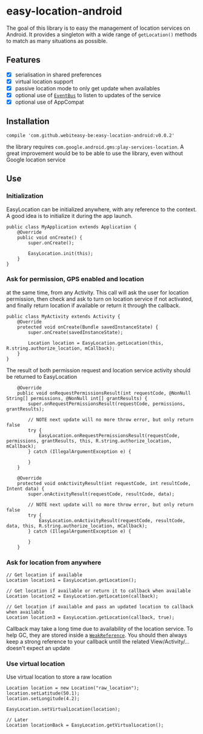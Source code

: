 # easy-location-android
The goal of this library is to easy the management of location services on Android.
It provides a singleton with a wide range of `getLocation()` methods to match as many situations as possible.

## Features
- [x] serialisation in shared preferences
- [x] virtual location support
- [x] passive location mode to only get update when availables
- [x] optional use of [`EventBus`](https://github.com/greenrobot/EventBus) to listen to updates of the service
- [x] optional use of AppCompat

## Installation
```
compile 'com.github.webiteasy-be:easy-location-android:v0.0.2'
```
the library requires `com.google.android.gms:play-services-location`. 
A great improvement would be to be able to use the library, even without Google location service

## Use

### Initialization
EasyLocation can be initialized anywhere, with any reference to the context. A good idea is to initialize it during the app launch. 
```
public class MyApplication extends Application {
    @Override
    public void onCreate() {
        super.onCreate();
        
        EasyLocation.init(this);
    }
}
```

### Ask for permission, GPS enabled and location
at the same time, from any Activity. This call will ask the user for location permission, then check and ask to 
turn on location service if not activated, and finally return location if available or return it through the callback. 
```
public class MyActivity extends Activity {
    @Override
    protected void onCreate(Bundle savedInstanceState) {
        super.onCreate(savedInstanceState);
        
        Location location = EasyLocation.getLocation(this, R.string.authorize_location, mCallback);
    }
}
```
The result of both permission request and location service activity should be returned to EasyLocation
```
    @Override
    public void onRequestPermissionsResult(int requestCode, @NonNull String[] permissions, @NonNull int[] grantResults) {
        super.onRequestPermissionsResult(requestCode, permissions, grantResults);

        // NOTE next update will no more throw error, but only return false
        try {
            EasyLocation.onRequestPermissionsResult(requestCode, permissions, grantResults, this, R.string.authorize_location, mCallback);
        } catch (IllegalArgumentException e) {

        }
    }

    @Override
    protected void onActivityResult(int requestCode, int resultCode, Intent data) {
        super.onActivityResult(requestCode, resultCode, data);

        // NOTE next update will no more throw error, but only return false
        try {
            EasyLocation.onActivityResult(requestCode, resultCode, data, this, R.string.authorize_location, mCallback);
        } catch (IllegalArgumentException e) {

        }
    }
```

### Ask for location from anywhere
```
// Get location if available
Location location1 = EasyLocation.getLocation();

// Get location if available or return it to callback when available
Location location2 = EasyLocation.getLocation(callback);

// Get location if available and pass an updated location to callback when available
Location location3 = EasyLocation.getLocation(callback, true);
```
Callback may take a long time due to availability of the location service. 
To help GC, they are stored inside a [`WeakReference`](https://developer.android.com/reference/java/lang/ref/WeakReference.html). 
You should then always keep a strong reference to your callback untill the related View/Activity/... doesn't expect an update

### Use virtual location
Use virtual location to store a raw location
```
Location location = new Location("raw_location");
location.setLatitude(50.1);
location.setLongitude(4.2);

EasyLocation.setVirtualLocation(location);

// Later
Location locationBack = EasyLocation.getVirtualLocation();
```
